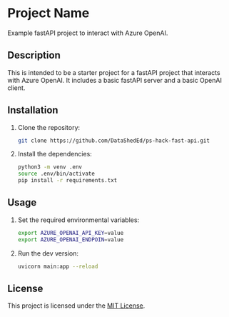# Project Name

Example fastAPI project to interact with Azure OpenAI.

## Description

This is intended to be a starter project for a fastAPI project that interacts with Azure OpenAI. It includes a basic fastAPI server and a basic OpenAI client.

## Installation

1. Clone the repository:

    ```bash
    git clone https://github.com/DataShedEd/ps-hack-fast-api.git
    ```

2. Install the dependencies:

    ```bash
    python3 -m venv .env
    source .env/bin/activate
    pip install -r requirements.txt
    ```

## Usage

1. Set the required environmental variables:

    ```bash
    export AZURE_OPENAI_API_KEY=value
    export AZURE_OPENAI_ENDPOIN=value
    ```

2. Run the dev version:

    ```bash
    uvicorn main:app --reload
    ```


## License

This project is licensed under the [MIT License](LICENSE).